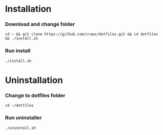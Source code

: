 # Installation
### Download and change folder
```
cd ~ && git clone https://github.com/crawc/dotfiles.git && cd dotfiles && ./install.sh
```
### Run install
```
./install.sh
```

# Uninstallation

### Change to dotfiles folder
```
cd ~/dotfiles
```

### Run uninstaller
```
./uninstall.sh
```
